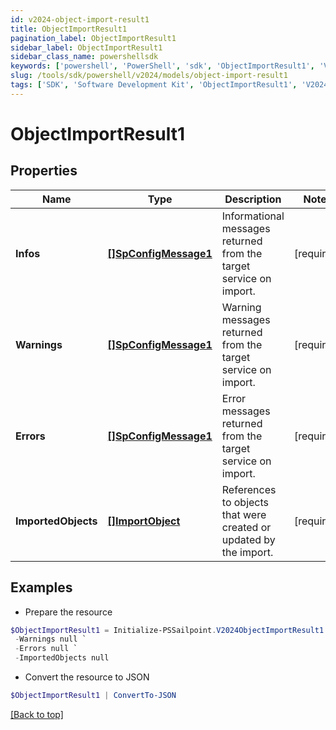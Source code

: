 ```yaml
---
id: v2024-object-import-result1
title: ObjectImportResult1
pagination_label: ObjectImportResult1
sidebar_label: ObjectImportResult1
sidebar_class_name: powershellsdk
keywords: ['powershell', 'PowerShell', 'sdk', 'ObjectImportResult1', 'V2024ObjectImportResult1'] 
slug: /tools/sdk/powershell/v2024/models/object-import-result1
tags: ['SDK', 'Software Development Kit', 'ObjectImportResult1', 'V2024ObjectImportResult1']
---
```



# ObjectImportResult1

## Properties

Name | Type | Description | Notes
------------ | ------------- | ------------- | -------------
**Infos** |  [**[]SpConfigMessage1**](sp-config-message1) | Informational messages returned from the target service on import. | [required]
**Warnings** |  [**[]SpConfigMessage1**](sp-config-message1) | Warning messages returned from the target service on import. | [required]
**Errors** |  [**[]SpConfigMessage1**](sp-config-message1) | Error messages returned from the target service on import. | [required]
**ImportedObjects** |  [**[]ImportObject**](import-object) | References to objects that were created or updated by the import. | [required]

## Examples

- Prepare the resource
```powershell
$ObjectImportResult1 = Initialize-PSSailpoint.V2024ObjectImportResult1  -Infos null `
 -Warnings null `
 -Errors null `
 -ImportedObjects null
```

- Convert the resource to JSON
```powershell
$ObjectImportResult1 | ConvertTo-JSON
```


[[Back to top]](#) 

